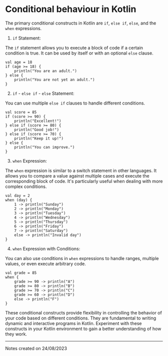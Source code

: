 # Conditional behaviour in Kotlin

The primary conditional constructs in Kotlin are `if`, `else if`, `else`, and the `when` expressions.

1. `if` Statement:

The `if` statement allows you to execute a block of code if a certain condition is true. It can be used by itself or with an optional `else` clause.

```
val age = 18
if (age >= 18) {
    println("You are an adult.")
} else {
    println("You are not yet an adult.")
}

```

2. `if` - `else if` - `else` Statement:

You can use multiple `else if` clauses to handle different conditions.

```
val score = 85
if (score >= 90) {
    println("Excellent!")
} else if (score >= 80) {
    println("Good job!")
} else if (score >= 70) {
    println("Keep it up!")
} else {
    println("You can improve.")
}

```

3. `when` Expression:

The `when` expression is similar to a switch statement in other languages. It allows you to compare a value against multiple cases and execute the corresponding block of code. It's particularly useful when dealing with more complex conditions.

```
val day = 2
when (day) {
    1 -> println("Sunday")
    2 -> println("Monday")
    3 -> println("Tuesday")
    4 -> println("Wednesday")
    5 -> println("Thursday")
    6 -> println("Friday")
    7 -> println("Saturday")
    else -> println("Invalid day")
}

```

4. `when` Expression with Conditions:

You can also use conditions in `when` expressions to handle ranges, multiple values, or even execute arbitrary code.

```
val grade = 85
when {
    grade >= 90 -> println("A")
    grade >= 80 -> println("B")
    grade >= 70 -> println("C")
    grade >= 60 -> println("D")
    else -> println("F")
}

```

These conditional constructs provide flexibility in controlling the behavior of your code based on different conditions. They are fundamental to writing dynamic and interactive programs in Kotlin. Experiment with these constructs in your Kotlin environment to gain a better understanding of how they work.

***

Notes created on 24/08/2023